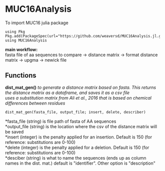 # MUC16Analysis


To import MUC16 julia package

```
using Pkg
Pkg.add(PackageSpec(url="https://github.com/weaversd/MUC16Analysis.jl.git"))
using MUC16Analysis
```


**main workflow:**  
fasta file of aa sequences to compare -> distance matrix -> format distance matrix -> upgma -> newick file


## Functions

**dist_mat_gen()**
*to generate a distance matrix based on fasta. This returns the distance matrix as a dataframe, and saves it as a csv file*  
*uses a substitution matrix from Ali et al., 2016 that is based on chemical differences between residues*
```
dist_mat_gen(fasta_file, output_file; insert, delete, describer)
```
*fasta_file (string) is file path of fasta of AA sequences  
*output_file (string) is the location where the csv of the distance matrix will be saved  
*insert (integer) is the penalty applied for an insertion. Default is 150 (for reference: substitutions are 0-100)  
*delete (integer) is the penalty applied for a deletion. Default is 150 (for reference: substitutions are 0-100)  
*desciber (string) is what to name the sequences (ends up as column names in the dist. mat.) default is "identifier". Other option is "description"  




